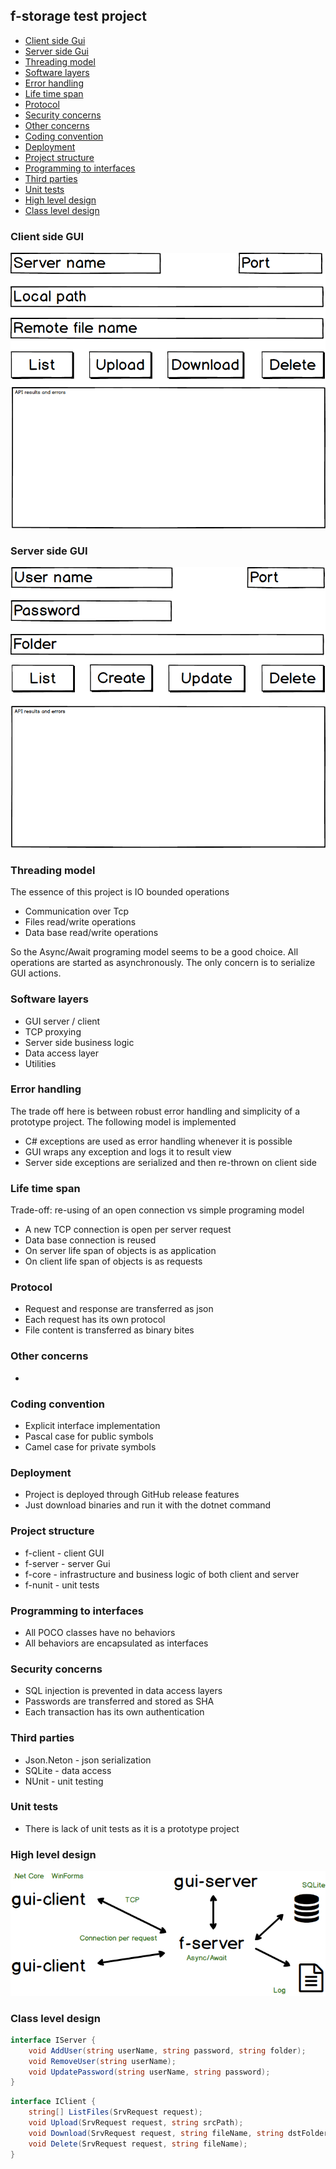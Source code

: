 ## f-storage test project

- [Client side Gui](#client-side-gui)
- [Server side Gui](#server-side-gui)
- [Threading model](#threading-model)
- [Software layers](#software-layers)
- [Error handling](#error-handling)
- [Life time span](#life-time-span)
- [Protocol](#protocol)
- [Security concerns](#security-concerns)
- [Other concerns](#other-concerns)
- [Coding convention](#coding-convention)
- [Deployment](#deployment)
- [Project structure](#project-structure)
- [Programming to interfaces](#programming-to-interfaces)
- [Third parties](#third-parties)
- [Unit tests](#unit-tests)
- [High level design](#high-level-design)
- [Class level design](#class-level-design)


### Client side GUI
![Client](./client-gui.png)

### Server side GUI
![Server](./server-gui.png)

### Threading model
The essence of this project is IO bounded operations
- Communication over Tcp
- Files read/write operations
- Data base read/write operations 

So the Async/Await programing model seems to be a good choice. All operations are started as asynchronously. The only concern is to serialize GUI actions.

### Software layers
- GUI server / client
- TCP proxying
- Server side business logic
- Data access layer
- Utilities

### Error handling
The trade off here is between robust error handling and simplicity of a prototype project.
The following model is implemented
- C# exceptions are used as error handling whenever it is possible
- GUI wraps any exception and logs it to result view
- Server side exceptions are serialized and then re-thrown on client side

### Life time span
Trade-off: re-using of an open connection vs simple programing model
- A new TCP connection is open per server request
- Data base connection is reused
- On server life span of objects is as application
- On client life span of objects is as requests

### Protocol
- Request and response are transferred as json
- Each request has its own protocol
- File content is transferred as binary bites

### Other concerns 
- 

### Coding convention
- Explicit interface implementation
- Pascal case for public symbols
- Camel case for private symbols

### Deployment
- Project is deployed through GitHub release features
- Just download binaries and run it with the dotnet command

### Project structure
- f-client - client GUI 
- f-server - server Gui
- f-core - infrastructure and business logic of both client and server
- f-nunit - unit tests

### Programming to interfaces
- All POCO classes have no behaviors
- All behaviors are encapsulated as interfaces

### Security concerns
- SQL injection is prevented in data access layers
- Passwords are transferred and stored as SHA
- Each transaction has its own authentication

### Third parties
- Json.Neton - json serialization
- SQLite - data access
- NUnit - unit testing

### Unit tests
- There is lack of unit tests as it is a prototype project

### High level design
![Server](./high-level-design.png)

### Class level design

``` csharp
interface IServer {
    void AddUser(string userName, string password, string folder);
    void RemoveUser(string userName);
    void UpdatePassword(string userName, string password);
}
```

``` csharp
interface IClient {
    string[] ListFiles(SrvRequest request);
    void Upload(SrvRequest request, string srcPath);
    void Download(SrvRequest request, string fileName, string dstFolder);
    void Delete(SrvRequest request, string fileName);
}
```